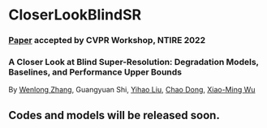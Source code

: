 # CloserLookBlindSR
### [Paper](https://arxiv.org/pdf/2205.04910.pdf) accepted by CVPR Workshop, NTIRE 2022

### A Closer Look at Blind Super-Resolution: Degradation Models, Baselines, and Performance Upper Bounds


 By [Wenlong Zhang](https://wenlongzhang0517.github.io/), Guangyuan Shi, [Yihao Liu](http://xpixel.group/2010/03/29/yihaoliu.html), [Chao Dong](https://scholar.google.com.hk/citations?user=OSDCB0UAAAAJ&hl=en), [Xiao-Ming Wu](http://www4.comp.polyu.edu.hk/~csxmwu/)
 
## Codes and models will be released soon.
